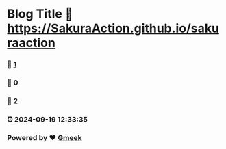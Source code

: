 # Blog Title :link: https://SakuraAction.github.io/sakuraaction 
### :page_facing_up: [1](https://SakuraAction.github.io/sakuraaction/tag.html) 
### :speech_balloon: 0 
### :hibiscus: 2 
### :alarm_clock: 2024-09-19 12:33:35 
### Powered by :heart: [Gmeek](https://github.com/Meekdai/Gmeek)
